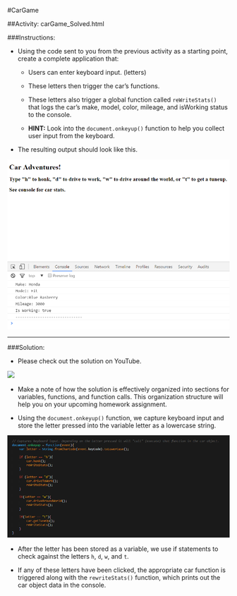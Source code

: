 #CarGame

##Activity: carGame_Solved.html

###Instructions:

* Using the code sent to you from the previous activity as a starting point, create a complete application that:

   * Users can enter keyboard input. (letters)

   * These letters then trigger the car’s functions.

   * These letters also trigger a global function called `reWriteStats()` that logs the car’s make, model, color, mileage, and isWorking status to the console.

   * __HINT:__ Look into the `document.onkeyup()` function to help you collect user input from the keyboard.
    
* The resulting output should look like this.

![Sample Output](/8-RunCarGame_1.png)

-------------------------


###Solution:

* Please check out the solution on YouTube.

[![](https://img.youtube.com/vi/jtU6YrNPv7E/0.jpg)](https://www.youtube.com/watch?v=jtU6YrNPv7E)

* Make a note of how the solution is effectively organized into sections for variables, functions, and function calls. This organization structure will help you on your upcoming homework assignment.


* Using the `document.onkeyup()` function, we capture keyboard input and store the letter pressed into the variable letter as a lowercase string.

![Solution](/9-CarGameSolved.png)

* After the letter has been stored as a variable, we use if statements to check against the letters `h`, `d`, `w`, and `t`.


* If any of these letters have been clicked, the appropriate car function is triggered along with the `rewriteStats()` function, which prints out the car object data in the console.
